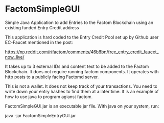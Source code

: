 # FactomSimpleGUI
Simple Java Application to add Entries to the Factom Blockchain using an existing funded Entry Credit address


This application is hard coded to the Entry Credit Pool set up by Github user EC-Faucet mentioned in the post:

https://np.reddit.com/r/factom/comments/46b8bn/free_entry_credit_faucet_now_live/


It takes up to 3 external IDs and content text to be added to the Factom Blockchain.  It does not require running factom components.  It operates with http posts to a publicly facing Factomd server.


This is not a wallet.  It does not keep track of your transactions.  You need to write down your entry hashes to find them at a later time.    It is an example of how to use java to program agianst factom.

FactomSimpleGUI.jar is an executable jar file.  With java on your system, run:

java -jar FactomSimpleEntryGUI.jar
